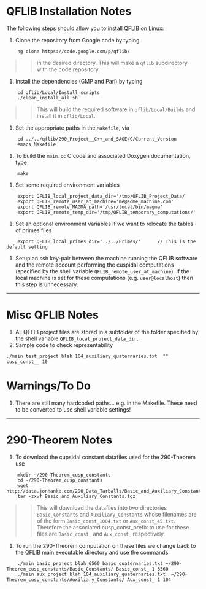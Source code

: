 # QFLIB Installation Notes #

The following steps should allow you to install QFLIB on Linux:

  1. Clone the repository from Google code by typing
```
    hg clone https://code.google.com/p/qflib/
```
> > in the desired directory.  This will make a `qflib` subdirectory with the code repository.
  1. Install the dependencies (GMP and Pari) by typing
```
    cd qflib/Local/Install_scripts
    ./clean_install_all.sh
```
> > This will build the required software in `qflib/Local/Builds` and install it in `qflib/Local`.
  1. Set the appropriate paths in the `Makefile`, via
```
    cd ../../qflib/290_Project__C++_and_SAGE/C/Current_Version
    emacs Makefile
```
  1. To build the `main.cc` C code and associated Doxygen documentation, type
```
    make
```
  1. Set some required environment variables
```
    export QFLIB_local_project_data_dir='/tmp/QFLIB_Project_Data/'
    export QFLIB_remote_user_at_machine='me@some_machine.com'
    export QFLIB_remote_MAGMA_path='/usr/local/bin/magma'
    export QFLIB_remote_temp_dir='/tmp/QFLIB_temporary_computations/'
```
  1. Set an optional environment variables if we want to relocate the tables of primes files
```
    export QFLIB_local_primes_dir='../../Primes/'      // This is the default setting
```
  1. Setup an ssh key-pair between the machine running the QFLIB software and the remote account performing the cuspidal computations (specified by the shell variable `QFLIB_remote_user_at_machine`).  If the local machine is set for these computations (e.g. `user@localhost`) then this step is unnecessary.


---


# Misc QFLIB Notes #

  1. All QFLIB project files are stored in a subfolder of the folder specified by the shell variable `QFLIB_local_project_data_dir`.
  1. Sample code to check representability
```
./main test_project blah 104_auxiliary_quaternaries.txt  "" cusp_const__ 10
```


# Warnings/To Do #

  1. There are still many hardcoded paths... e.g. in the Makefile.  These need to be converted to use shell variable settings!


---


# 290-Theorem Notes #
  1. To download the cupsidal constant datafiles used for the 290-Theorem use
```
    mkdir ~/290-Theorem_cusp_constants
    cd ~/290-Theorem_cusp_constants
    wget http://data.jonhanke.com/290_Data_Tarballs/Basic_and_Auxiliary_Constants.tgz
    tar -zxvf Basic_and_Auxiliary_Constants.tgz
```
> > This will download the datafiles into two directories `Basic_Constants` and `Auxiliary_Constants` whose filenames are of the form `Basic_const_1004.txt` or `Aux_const_45.txt`.  Therefore the associated cusp\_const\_prefix to use for these files are `Basic_const_` and `Aux_const_` respectively.
  1. To run the 290-Theorem computation on these files we change back to the QFLIB main executable directory and use the commands
```
    ./main basic_project blah 6560_basic_quaternaries.txt ~/290-Theorem_cusp_constants/Basic_Constants/ Basic_const_ 1 6560
    ./main aux_project blah 104_auxiliary_quaternaries.txt  ~/290-Theorem_cusp_constants/Auxiliary_Constants/ Aux_const_ 1 104
```